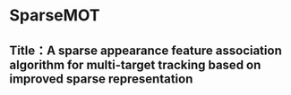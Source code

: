 # SparseMOT
## Title：A sparse appearance feature association algorithm for multi-target tracking based on improved sparse representation

